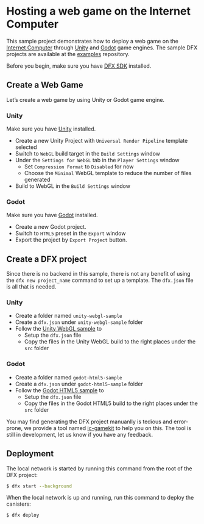 # Hosting a web game on the Internet Computer

This sample project demonstrates how to deploy a web game on the [Internet Computer](https://github.com/dfinity/ic) through [Unity](https://unity.com/) and [Godot](https://godotengine.org/) game engines. The sample DFX projects are available at the [examples](https://github.com/dfinity/examples/tree/master/hosting) repository.

Before you begin, make sure you have [DFX SDK](https://smartcontracts.org/docs/quickstart/local-quickstart.html#download-and-install) installed.

## Create a Web Game

Let’s create a web game by using Unity or Godot game engine.

### Unity
Make sure you have [Unity](https://unity.com/download) installed.
- Create a new Unity Project with `Universal Render Pipeline` template selected
- Switch to `WebGL` build target in the `Build Settings` window
- Under the `Settings for WebGL` tab in the `Player Settings` window
  - Set `Compression Format` to `Disabled` for now
  - Choose the `Minimal` WebGL template to reduce the number of files generated
- Build to WebGL in the `Build Settings` window

### Godot
Make sure you have [Godot](https://godotengine.org/download) installed.
- Create a new Godot project.
- Switch to `HTML5` preset in the `Export` window
- Export the project by `Export Project` button.

## Create a DFX project
Since there is no backend in this sample, there is not any benefit of using the `dfx new project_name` command to set up a template. The `dfx.json` file is all that is needed.

### Unity
- Create a folder named `unity-webgl-sample`
- Create a `dfx.json` under `unity-webgl-sample` folder
- Follow the [Unity WebGL sample](https://github.com/dfinity/examples/tree/master/hosting/unity-webgl-template) to  
    - Setup the `dfx.json` file
    - Copy the files in the Unity WebGL build to the right places under the `src` folder

### Godot
- Create a folder named `godot-html5-sample`
- Create a `dfx.json` under `godot-html5-sample` folder
- Follow the [Godot HTML5 sample](https://github.com/dfinity/examples/tree/master/hosting/godot-html5-template) to  
    - Setup the `dfx.json` file
    - Copy the files in the Godot HTML5 build to the right places under the `src` folder

You may find generating the DFX project manuanlly is tedious and error-prone, we provide a tool named [ic-gamekit](https://github.com/dfinity/ic-gamekit) to help you on this. The tool is still in development, let us know if you have any feedback.

## Deployment
The local network is started by running this command from the root of the DFX project:

```bash
$ dfx start --background
```

When the local network is up and running, run this command to deploy the canisters:

```bash
$ dfx deploy
```
